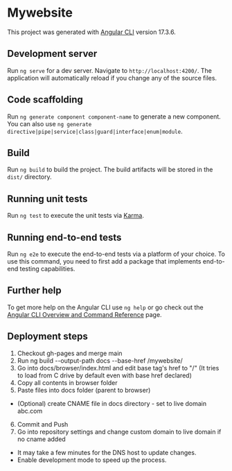 # Mywebsite

This project was generated with [Angular CLI](https://github.com/angular/angular-cli) version 17.3.6.

## Development server

Run `ng serve` for a dev server. Navigate to `http://localhost:4200/`. The application will automatically reload if you change any of the source files.

## Code scaffolding

Run `ng generate component component-name` to generate a new component. You can also use `ng generate directive|pipe|service|class|guard|interface|enum|module`.

## Build

Run `ng build` to build the project. The build artifacts will be stored in the `dist/` directory.

## Running unit tests

Run `ng test` to execute the unit tests via [Karma](https://karma-runner.github.io).

## Running end-to-end tests

Run `ng e2e` to execute the end-to-end tests via a platform of your choice. To use this command, you need to first add a package that implements end-to-end testing capabilities.

## Further help

To get more help on the Angular CLI use `ng help` or go check out the [Angular CLI Overview and Command Reference](https://angular.io/cli) page.


## Deployment steps

1. Checkout gh-pages and merge main
2. Run ng build --output-path docs --base-href /mywebsite/
3. Go into docs/browser/index.html and edit base tag's href to "/" (It tries to load from C drive by default even with base href declared)
4. Copy all contents in browser folder
5. Paste files into docs folder (parent to browser)
* (Optional) create CNAME file in docs directory - set to live domain abc.com
6. Commit and Push
7. Go into repository settings and change custom domain to live domain if no cname added
- It may take a few minutes for the DNS host to update changes.
- Enable development mode to speed up the process.